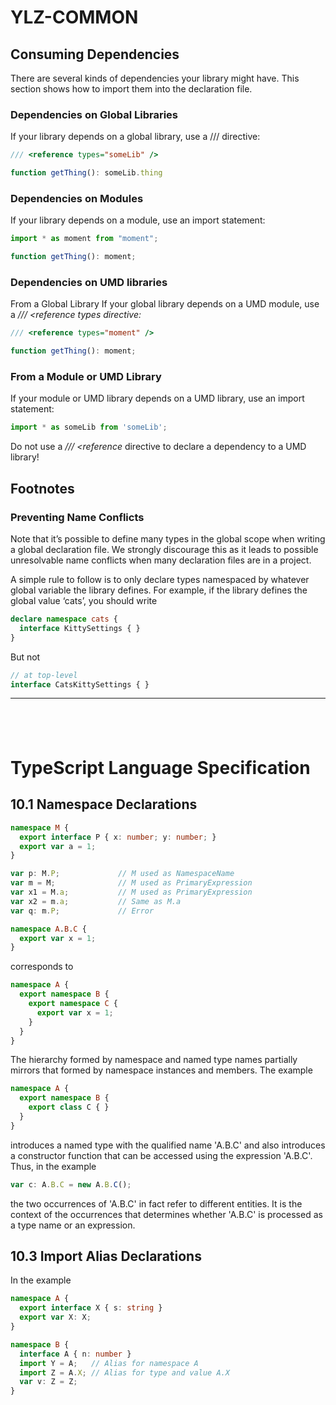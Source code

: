 # YLZ-COMMON

## Consuming Dependencies

There are several kinds of dependencies your library might have. This section shows how to import them into the declaration file.

### Dependencies on Global Libraries

If your library depends on a global library, use a /// <reference types="..." /> directive:

```TypeScript
/// <reference types="someLib" />

function getThing(): someLib.thing
```

### Dependencies on Modules

If your library depends on a module, use an import statement:

```TypeScript
import * as moment from "moment";

function getThing(): moment;
```

### Dependencies on UMD libraries

From a Global Library
If your global library depends on a UMD module, use a _/// <reference types directive:_

```TypeScript
/// <reference types="moment" />

function getThing(): moment;
```

### From a Module or UMD Library

If your module or UMD library depends on a UMD library, use an import statement:

```TypeScript
import * as someLib from 'someLib';
```

Do not use a _/// <reference_ directive to declare a dependency to a UMD library!

## Footnotes

### Preventing Name Conflicts

Note that it’s possible to define many types in the global scope when writing a global declaration file. We strongly discourage this as it leads to possible unresolvable name conflicts when many declaration files are in a project.

A simple rule to follow is to only declare types namespaced by whatever global variable the library defines. For example, if the library defines the global value ‘cats’, you should write

```TypeScript
declare namespace cats {
  interface KittySettings { }
}
```

But not

```TypeScript
// at top-level
interface CatsKittySettings { }
```

---

## <br/>

# TypeScript Language Specification

## 10.1 Namespace Declarations

```TypeScript
namespace M {
  export interface P { x: number; y: number; }
  export var a = 1;
}

var p: M.P;             // M used as NamespaceName
var m = M;              // M used as PrimaryExpression
var x1 = M.a;           // M used as PrimaryExpression
var x2 = m.a;           // Same as M.a
var q: m.P;             // Error
```

```TypeScript
namespace A.B.C {
  export var x = 1;
}
```

corresponds to

```TypeScript
namespace A {
  export namespace B {
    export namespace C {
      export var x = 1;
    }
  }
}
```

The hierarchy formed by namespace and named type names partially mirrors that formed by namespace instances and members. The example

```TypeScript
namespace A {
  export namespace B {
    export class C { }
  }
}
```

introduces a named type with the qualified name 'A.B.C' and also introduces a constructor function that can be accessed using the expression 'A.B.C'. Thus, in the example

```TypeScript
var c: A.B.C = new A.B.C();
```

the two occurrences of 'A.B.C' in fact refer to different entities. It is the context of the occurrences that determines whether 'A.B.C' is processed as a type name or an expression.

## 10.3 Import Alias Declarations

In the example

```TypeScript
namespace A {
  export interface X { s: string }
  export var X: X;
}

namespace B {
  interface A { n: number }
  import Y = A;   // Alias for namespace A
  import Z = A.X; // Alias for type and value A.X
  var v: Z = Z;
}
```
